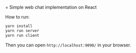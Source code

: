= Simple web chat implementation on React

How to run:

``` bash
yarn install
yarn run server
yarn run client
```

Then you can open `http://localhost:9090/` in your browser.